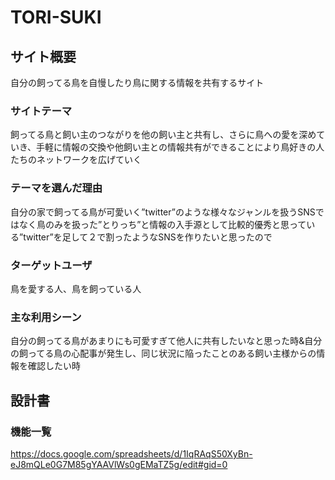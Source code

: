 # TORI-SUKI

## サイト概要
自分の飼ってる鳥を自慢したり鳥に関する情報を共有するサイト

### サイトテーマ
飼ってる鳥と飼い主のつながりを他の飼い主と共有し、さらに鳥への愛を深めていき、手軽に情報の交換や他飼い主との情報共有ができることにより鳥好きの人たちのネットワークを広げていく

### テーマを選んだ理由
自分の家で飼ってる鳥が可愛いく”twitter”のような様々なジャンルを扱うSNSではなく鳥のみを扱った”とりっち”と情報の入手源として比較的優秀と思っている”twitter”を足して２で割ったようなSNSを作りたいと思ったので

### ターゲットユーザ
鳥を愛する人、鳥を飼っている人

### 主な利用シーン
自分の飼ってる鳥があまりにも可愛すぎて他人に共有したいなと思った時&自分の飼ってる鳥の心配事が発生し、同じ状況に陥ったことのある飼い主様からの情報を確認したい時

## 設計書

### 機能一覧
<https://docs.google.com/spreadsheets/d/1IqRAqS50XyBn-eJ8mQLe0G7M85gYAAVlWs0gEMaTZ5g/edit#gid=0>